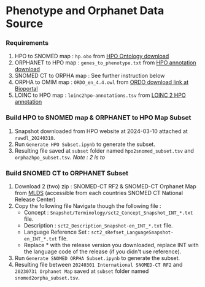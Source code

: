 # Phenotype and Orphanet Data Source

### Requirements
1. HPO to SNOMED map : ```hp.obo``` from [HPO Ontology download](https://hpo.jax.org/app/data/ontology)
2. ORPHANET to HPO map : ```genes_to_phenotype.txt``` from [HPO annotation download](https://hpo.jax.org/app/data/annotations)
3. SNOMED CT to ORPHA map : See further instruction below
4. ORPHA to OMIM map : ```ORDO_en_4.4.owl``` from [ORDO download link at Bioportal](https://bioportal.bioontology.org/ontologies/ORDO)
5. LOINC to HPO map : ```loinc2hpo-annotations.tsv``` from [LOINC 2 HPO annotation](https://github.com/TheJacksonLaboratory/loinc2hpoAnnotation.git)


### Build HPO to SNOMED map & ORPHANET to HPO Map Subset
1. Snapshot downloaded from HPO website at 2024-03-10 attached at ```rawdl_20240310```.
2. Run ```Generate HPO Subset.ipynb``` to generate the subset.
3. Resulting file saved at ```subset``` folder named ```hpo2snomed_subset.tsv``` and ```orpha2hpo_subset.tsv```. *Note : 2 is to*

### Build SNOMED CT to ORPHANET Subset
1. Download 2 (two) zip : SNOMED-CT RF2 & SNOMED-CT Orphanet Map from [MLDS](https://mlds.ihtsdotools.org/#/landing) (accessible from each countries SNOMED CT National Release Center)
2. Copy the following file Navigate though the following file : 
   - Concept : ```Snapshot/Terminology/sct2_Concept_Snapshot_INT_*.txt``` file.
   - Description : ```sct2_Description_Snapshot-en_INT_*.txt``` file.
   - Language Reference Set : ```sct2_sRefset_LanguageSnapshot-en_INT_*.txt``` file.
   - Replace * with the release version you downloaded, replace INT with the language code of the release (if you didn't use reference).
3. Run ```Generate SNOMED ORPHA Subset.ipynb``` to generate the subset.
4. Resulting file between ```20240301 International SNOMED-CT RF2``` and ```20230731 Orphanet Map``` saved at ```subset``` folder named ```snomed2orpha_subset.tsv```.
